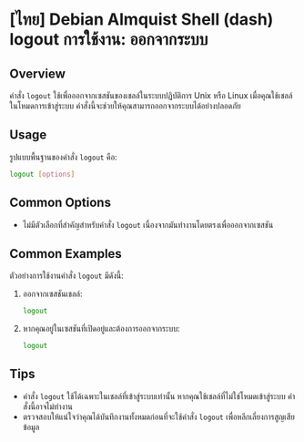 # [ไทย] Debian Almquist Shell (dash) logout การใช้งาน: ออกจากระบบ

## Overview
คำสั่ง `logout` ใช้เพื่อออกจากเซสชันของเชลล์ในระบบปฏิบัติการ Unix หรือ Linux เมื่อคุณใช้เชลล์ในโหมดการเข้าสู่ระบบ คำสั่งนี้จะช่วยให้คุณสามารถออกจากระบบได้อย่างปลอดภัย

## Usage
รูปแบบพื้นฐานของคำสั่ง `logout` คือ:

```sh
logout [options]
```

## Common Options
- ไม่มีตัวเลือกที่สำคัญสำหรับคำสั่ง `logout` เนื่องจากมันทำงานโดยตรงเพื่อออกจากเซสชัน

## Common Examples
ตัวอย่างการใช้งานคำสั่ง `logout` มีดังนี้:

1. ออกจากเซสชันเชลล์:
   ```sh
   logout
   ```

2. หากคุณอยู่ในเซสชันที่เปิดอยู่และต้องการออกจากระบบ:
   ```sh
   logout
   ```

## Tips
- คำสั่ง `logout` ใช้ได้เฉพาะในเชลล์ที่เข้าสู่ระบบเท่านั้น หากคุณใช้เชลล์ที่ไม่ใช่โหมดเข้าสู่ระบบ คำสั่งนี้อาจไม่ทำงาน
- ตรวจสอบให้แน่ใจว่าคุณได้บันทึกงานทั้งหมดก่อนที่จะใช้คำสั่ง `logout` เพื่อหลีกเลี่ยงการสูญเสียข้อมูล
